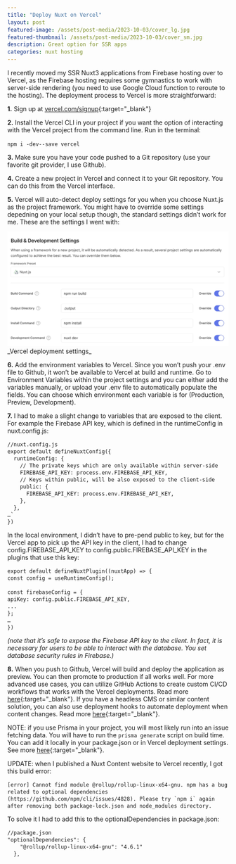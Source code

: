 ```yaml
---
title: "Deploy Nuxt on Vercel"
layout: post
featured-image: /assets/post-media/2023-10-03/cover_lg.jpg
featured-thumbnail: /assets/post-media/2023-10-03/cover_sm.jpg
description: Great option for SSR apps
categories: nuxt hosting
---
```


I recently moved my SSR Nuxt3 applications from Firebase hosting over to Vercel, as the Firebase hosting requires some gymnastics to work with server-side rendering (you need to use Google Cloud function to reroute to the hosting). The deployment process to Vercel is more straightforward:

**1.** Sign up at [vercel.com/signup](https://vercel.com/signup){:target="\_blank"}

**2.** Install the Vercel CLI in your project if you want the option of interacting with the Vercel project from the command line. Run in the terminal:

`npm i -dev--save vercel`

**3.** Make sure you have your code pushed to a Git repository (use your favorite git provider, I use Github).

**4.** Create a new project in Vercel and connect it to your Git repository. You can do this from the Vercel interface.

**5.** Vercel will auto-detect deploy settings for you when you choose Nuxt.js as the project framework. You might have to override some settings depedning on your local setup though, the standard settings didn’t work for me. These are the settings I went with:

<img class="" src="/assets/post-media/2023-10-03/vercel_settings.png"/>
_Vercel deployment settings_

**6.** Add the environment variables to Vercel. Since you won’t push your .env file to Github, it won’t be available to Vercel at build and runtime. Go to Environment Variables within the project settings and you can either add the variables manually, or upload your .env file to automatically populate the fields. You can choose which environment each variable is for (Production, Preview, Development).

**7.** I had to make a slight change to variables that are exposed to the client. For example the Firebase API key, which is defined in the runtimeConfig in nuxt.config.js:

```
//nuxt.config.js
export default defineNuxtConfig({
  runtimeConfig: {
    // The private keys which are only available within server-side
    FIREBASE_API_KEY: process.env.FIREBASE_API_KEY,
    // Keys within public, will be also exposed to the client-side
    public: {
      FIREBASE_API_KEY: process.env.FIREBASE_API_KEY,
    },
  },
…`
})
```

In the local environment, I didn’t have to pre-pend public to key, but for the Vercel app to pick up the API key in the client, I had to change config.FIREBASE_API_KEY to config.public.FIREBASE_API_KEY in the plugins that use this key:

```
export default defineNuxtPlugin((nuxtApp) => {
const config = useRuntimeConfig();

const firebaseConfig = {
apiKey: config.public.FIREBASE_API_KEY,
...
};
…
})
```

_(note that it’s safe to expose the Firebase API key to the client. In fact, it is necessary for users to be able to interact with the database. You set database security rules in Firebase.)_

**8.** When you push to Github, Vercel will build and deploy the application as preview. You can then promote to production if all works well. For more advanced use cases, you can utilize GitHub Actions to create custom CI/CD workflows that works with the Vercel deployments. Read more [here](https://vercel.com/guides/how-can-i-use-github-actions-with-vercel){:target="\_blank"}. If you have a headless CMS or similar content solution, you can also use deployment hooks to automate deployment when content changes. Read more [here](https://vercel.com/docs/deployments/deploy-hooks){:target="\_blank"}.

NOTE: if you use Prisma in your project, you will most likely run into an issue fetching data. You will have to run the `prisma generate` script on build time. You can add it locally in your package.json or in Vercel deployment settings. See more [here](https://www.prisma.io/docs/guides/other/troubleshooting-orm/help-articles/vercel-caching-issue){:target="\_blank"}.

UPDATE: when I published a Nuxt Content website to Vercel recently, I got this build error:

```
[error] Cannot find module @rollup/rollup-linux-x64-gnu. npm has a bug related to optional dependencies (https://github.com/npm/cli/issues/4828). Please try `npm i` again after removing both package-lock.json and node_modules directory.
```

To solve it I had to add this to the optionalDependencies in package.json:

```
//package.json
"optionalDependencies": {
    "@rollup/rollup-linux-x64-gnu": "4.6.1"
  },
```
